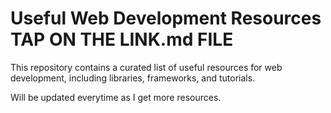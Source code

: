 # Useful Web Development Resources TAP ON THE LINK.md FILE

This repository contains a curated list of useful resources for web development, including libraries, frameworks, and tutorials.

Will be updated everytime as I get more resources.
